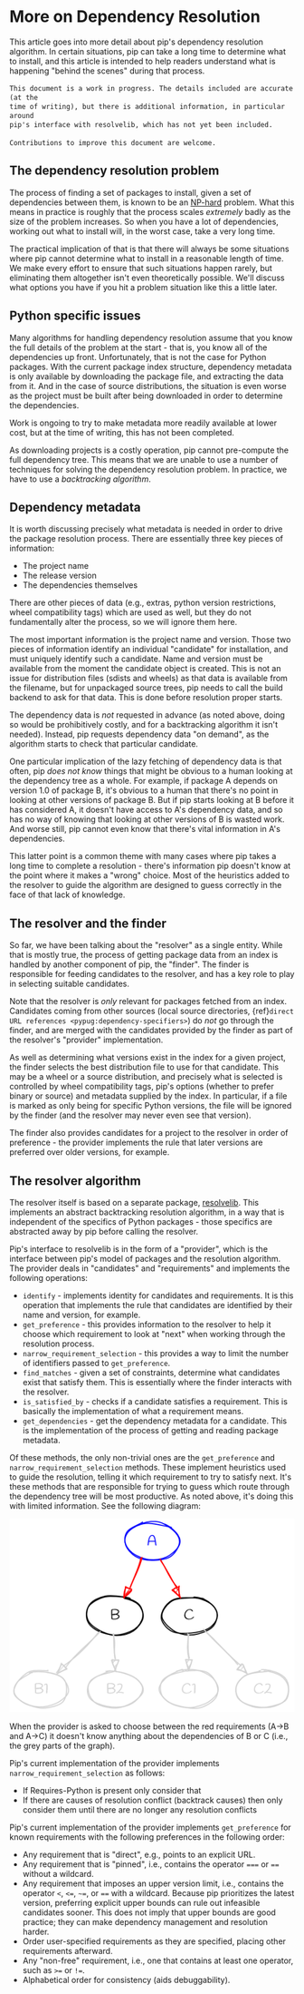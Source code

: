 # More on Dependency Resolution

This article goes into more detail about pip's dependency resolution algorithm.
In certain situations, pip can take a long time to determine what to install,
and this article is intended to help readers understand what is happening
"behind the scenes" during that process.

```{note}
This document is a work in progress. The details included are accurate (at the
time of writing), but there is additional information, in particular around
pip's interface with resolvelib, which has not yet been included.

Contributions to improve this document are welcome.
```

## The dependency resolution problem

The process of finding a set of packages to install, given a set of dependencies
between them, is known to be an [NP-hard](https://en.wikipedia.org/wiki/NP-hardness)
problem. What this means in practice is roughly that the process scales
*extremely* badly as the size of the problem increases. So when you have a lot
of dependencies, working out what to install will, in the worst case, take a
very long time.

The practical implication of that is that there will always be some situations
where pip cannot determine what to install in a reasonable length of time. We
make every effort to ensure that such situations happen rarely, but eliminating
them altogether isn't even theoretically possible. We'll discuss what options
you have if you hit a problem situation like this a little later.

## Python specific issues

Many algorithms for handling dependency resolution assume that you know the
full details of the problem at the start - that is, you know all of the
dependencies up front. Unfortunately, that is not the case for Python packages.
With the current package index structure, dependency metadata is only available
by downloading the package file, and extracting the data from it. And in the
case of source distributions, the situation is even worse as the project must
be built after being downloaded in order to determine the dependencies.

Work is ongoing to try to make metadata more readily available at lower cost,
but at the time of writing, this has not been completed.

As downloading projects is a costly operation, pip cannot pre-compute the full
dependency tree. This means that we are unable to use a number of techniques
for solving the dependency resolution problem. In practice, we have to use a
*backtracking algorithm*.

## Dependency metadata

It is worth discussing precisely what metadata is needed in order to drive the
package resolution process. There are essentially three key pieces of
information:

* The project name
* The release version
* The dependencies themselves

There are other pieces of data (e.g., extras, python version restrictions, wheel
compatibility tags) which are used as well, but they do not fundamentally
alter the process, so we will ignore them here.

The most important information is the project name and version. Those two pieces
of information identify an individual "candidate" for installation, and must
uniquely identify such a candidate. Name and version must be available from the
moment the candidate object is created. This is not an issue for distribution
files (sdists and wheels) as that data is available from the filename, but for
unpackaged source trees, pip needs to call the build backend to ask for that
data. This is done before resolution proper starts.

The dependency data is *not* requested in advance (as noted above, doing so
would be prohibitively costly, and for a backtracking algorithm it isn't
needed). Instead, pip requests dependency data "on demand", as the algorithm
starts to check that particular candidate.

One particular implication of the lazy fetching of dependency data is that
often, pip *does not know* things that might be obvious to a human looking at
the dependency tree as a whole. For example, if package A depends on version
1.0 of package B, it's obvious to a human that there's no point in looking at
other versions of package B. But if pip starts looking at B before it has
considered A, it doesn't have access to A's dependency data, and so has no way
of knowing that looking at other versions of B is wasted work. And worse still,
pip cannot even know that there's vital information in A's dependencies.

This latter point is a common theme with many cases where pip takes a long time
to complete a resolution - there's information pip doesn't know at the point
where it makes a "wrong" choice. Most of the heuristics added to the resolver
to guide the algorithm are designed to guess correctly in the face of that
lack of knowledge.

## The resolver and the finder

So far, we have been talking about the "resolver" as a single entity. While that
is mostly true, the process of getting package data from an index is handled
by another component of pip, the "finder". The finder is responsible for
feeding candidates to the resolver, and has a key role to play in selecting
suitable candidates.

Note that the resolver is *only* relevant for packages fetched from an index.
Candidates coming from other sources (local source directories, {ref}`direct
URL references <pypug:dependency-specifiers>`) do *not* go through the finder,
and are merged with the candidates provided by the finder as part of the resolver's
"provider" implementation.

As well as determining what versions exist in the index for a given project,
the finder selects the best distribution file to use for that candidate. This
may be a wheel or a source distribution, and precisely what is selected is
controlled by wheel compatibility tags, pip's options (whether to prefer binary
or source) and metadata supplied by the index. In particular, if a file is
marked as only being for specific Python versions, the file will be ignored by
the finder (and the resolver may never even see that version).

The finder also provides candidates for a project to the resolver in order of
preference - the provider implements the rule that later versions are preferred
over older versions, for example.

## The resolver algorithm

The resolver itself is based on a separate package, [resolvelib](https://pypi.org/project/resolvelib/).
This implements an abstract backtracking resolution algorithm, in a way that is
independent of the specifics of Python packages - those specifics are abstracted
away by pip before calling the resolver.

Pip's interface to resolvelib is in the form of a "provider", which is the
interface between pip's model of packages and the resolution algorithm. The
provider deals in "candidates" and "requirements" and implements the following
operations:

* `identify` - implements identity for candidates and requirements. It is this
  operation that implements the rule that candidates are identified by their
  name and version, for example.
* `get_preference` - this provides information to the resolver to help it choose
  which requirement to look at "next" when working through the resolution
  process.
* `narrow_requirement_selection` - this provides a way to limit the number of
  identifiers passed to `get_preference`.
* `find_matches` - given a set of constraints, determine what candidates exist
  that satisfy them. This is essentially where the finder interacts with the
  resolver.
* `is_satisfied_by` - checks if a candidate satisfies a requirement. This is
  basically the implementation of what a requirement means.
* `get_dependencies` - get the dependency metadata for a candidate. This is
  the implementation of the process of getting and reading package metadata.

Of these methods, the only non-trivial ones are the `get_preference` and
`narrow_requirement_selection` methods. These implement heuristics used
to guide the resolution, telling it which requirement to try to satisfy next.
It's these methods that are responsible for trying to guess which route through
the dependency tree will be most productive. As noted above, it's doing this
with limited information. See the following diagram:

![](deps.png)

When the provider is asked to choose between the red requirements (A->B and
A->C) it doesn't know anything about the dependencies of B or C (i.e., the
grey parts of the graph).

Pip's current implementation of the provider implements
`narrow_requirement_selection` as follows:

* If Requires-Python is present only consider that
* If there are causes of resolution conflict (backtrack causes) then
    only consider them until there are no longer any resolution conflicts

Pip's current implementation of the provider implements `get_preference`
for known requirements with the following preferences in the following order:

* Any requirement that is "direct", e.g., points to an explicit URL.
* Any requirement that is "pinned", i.e., contains the operator ``===``
    or ``==`` without a wildcard.
* Any requirement that imposes an upper version limit, i.e., contains the
    operator ``<``, ``<=``, ``~=``, or ``==`` with a wildcard. Because
    pip prioritizes the latest version, preferring explicit upper bounds
    can rule out infeasible candidates sooner. This does not imply that
    upper bounds are good practice; they can make dependency management
    and resolution harder.
* Order user-specified requirements as they are specified, placing
    other requirements afterward.
* Any "non-free" requirement, i.e., one that contains at least one
    operator, such as ``>=`` or ``!=``.
* Alphabetical order for consistency (aids debuggability).
